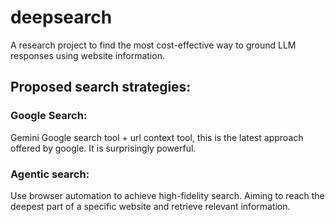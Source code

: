 # deepsearch

A research project to find the most cost-effective way to ground LLM
responses using website information.

## Proposed search strategies:

### Google Search:
Gemini Google search tool + url context tool, this is
the latest approach offered by google.
It is surprisingly powerful.

### Agentic search:
Use browser automation to achieve high-fidelity search.
Aiming to reach the deepest part of a specific website and retrieve 
relevant information.
